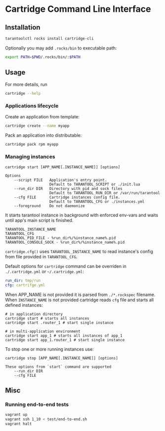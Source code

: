 # Cartridge Command Line Interface

## Installation

```sh
tarantoolctl rocks install cartridge-cli
```

Optionally you may add `.rocks/bin` to executable path:
```sh
export PATH=$PWD/.rocks/bin/:$PATH
```

## Usage

For more details, run
```sh
cartridge --help
```

### Applications lifecycle

Create an application from template:

```sh
cartridge create --name myapp
```

Pack an application into distributable:

```sh
cartridge pack rpm myapp
```

### Managing instances

```
cartridge start [APP_NAME[.INSTANCE_NAME]] [options]

Options
    --script FILE   Application's entry point.
                    Default to TARANTOOL_SCRIPT or ./init.lua
    --run_dir DIR   Directory with pid and sock files
                    Default to TARANTOOL_RUN_DIR or /var/run/tarantool
    --cfg FILE      Cartridge instances config file.
                    Default to TARANTOOL_CFG or ./instances.yml
    --foreground    Do not daemonize
```

It starts tarantool instance in background with enforced env-vars and
waits until app's main script is finished.

```
TARANTOOL_INSTANCE_NAME
TARANTOOL_CFG
TARANTOOL_PID_FILE - %run_dir%/%instance_name%.pid
TARANTOOL_CONSOLE_SOCK - %run_dir%/%instance_name%.pid
```

`cartridge.cfg()` uses `TARANTOOL_INSTANCE_NAME` to read instance's config
from file provided in `TARANTOOL_CFG`.

Default options for `cartridge` command can be overriden in `./.cartridge.yml` or `~/.cartridge.yml`:

```yaml
run_dir: tmp/run
cfg: cartrifge.yml
```

When APP_NAME is not provided it is parsed from `./*.rockspec` filename.
When `INSTANCE_NAME` is not provided cartridge reads `cfg` file and starts all defined instances:

```
# in application directory
cartridge start # starts all instances
cartridge start .router_1 # start single instance

# in multi-application environment
cartridge start app_1 # starts all instances of app_1
cartridge start app_1.router_1 # start single instance
```

To stop one or more running instances use:

```
cartridge stop [APP_NAME[.INSTANCE_NAME]] [options]

These options from `start` command are supported
    --run_dir DIR
    --cfg FILE
```

## Misc

### Running end-to-end tests

```sh
vagrant up
vagrant ssh 1_10 < test/end-to-end.sh
vagrant halt
```
